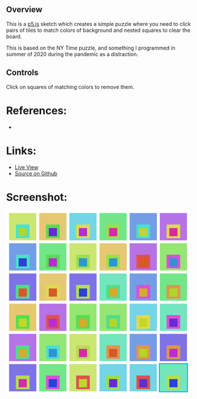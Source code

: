 
## Overview

This is a [p5.js][p5js-home] sketch which creates a simple puzzle where you need to click pairs of tiles to match colors of background and nested squares to clear the board.

This is based on the NY Time puzzle, and something I programmed in summer of 2020 during the pandemic as a distraction.


## Controls

Click on squares of matching colors to remove them.

# References:
* 

# Links:

* [Live View][live-view]
* [Source on Github][source-code]

# Screenshot:

![screenshot][screenshot-01]

[p5js-home]: https://p5js.org/
[source-code]: https://github.com/brianhonohan/sketchbook/tree/master/p5js/grid_puzzle/
[live-view]: https://brianhonohan.com/sketchbook/p5js/grid_puzzle/
[screenshot-01]: ./screenshot-01.png
